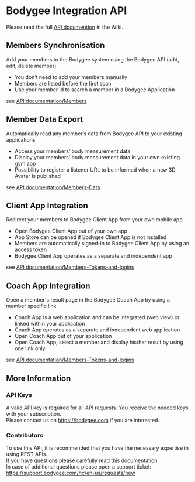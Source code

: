 # Bodygee Integration API
Please read the full [API documention](https://github.com/BODYGEE/bodygee-integration-API/wiki) in the Wiki.

## Members Synchronisation
Add your members to the Bodygee system using the Bodygee API (add, edit, delete member)
- You don’t need to add your members manually
- Members are listed before the first scan
- Use your member id to search a member in a Bodygee Application

see [API documentation/Members](https://github.com/BODYGEE/bodygee-integration-API/wiki/Members)

## Member Data Export
Automatically read any member’s data from Bodygee API to your existing applications
- Access your members’ body measurement data
- Display your members’ body measurement data in your own existing gym app
- Possibility to register a listener URL to be informed when a new 3D Avatar is published

see [API documentation/Members-Data](https://github.com/BODYGEE/bodygee-integration-API/wiki/Members-Data)

## Client App Integration
Redirect your members to Bodygee Client App from your own mobile app
- Open Bodygee Client App out of your own app
- App Store can be opened if Bodygee Client App is not installed
- Members are automatically signed-in to Bodygee Client App by using an access token
- Bodygee Client App operates as a separate and independent app

see [API documentation/Members-Tokens-and-logins](https://github.com/BODYGEE/bodygee-integration-API/wiki/Members-Tokens-and-logins#get-client-app-token)

## Coach App Integration
Open a member's result page in the Bodygee Coach App by using a member specific link
 - Coach App is a web application and can be integrated (web view) or linked within your application
 - Coach App operates as a separate and independent web application
 - Open Coach App out of your application
 - Open Coach App, select a member and display his/her result by using one link only

see [API documentation/Members-Tokens-and-logins](https://github.com/BODYGEE/bodygee-integration-API/wiki/Members-Tokens-and-logins#get-coach-app-link)

## More Information

### API Keys
A valid API key is required for all API requests. You receive the needed keys with your subscription.  
Please contact us on https://bodygee.com if you are interested.

### Contributors
To use this API, it is recommended that you have the necessary expertise in using REST APIs.  
If you have questions please carefully read this documentation.  
In case of additional questions please open a support ticket:  
https://support.bodygee.com/hc/en-us/requests/new

